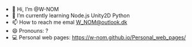 - 👋 Hi, I’m @W-NOM
- 🌱 I’m currently learning Node.js Unity2D Python
- 📫 How to reach me  emal W_NOM@outlook.dk
- 😄 Pronouns: ?
- 💻 Personal web pages: https://w-nom.github.io/Personal_web_pages/
